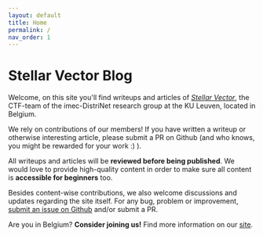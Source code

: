```yaml
---
layout: default
title: Home
permalink: /
nav_order: 1
---
```


# Stellar Vector Blog

Welcome, on this site you'll find writeups and articles of *[Stellar Vector](//stellarvector.be)*, the CTF-team of the imec-DistriNet research group at the KU Leuven, located in Belgium.

We rely on contributions of our members! If you have written a writeup or otherwise interesting article, please submit a PR on Github (and who knows, you might be rewarded for your work :) ).

All writeups and articles will be **reviewed before being published**. We would love to provide high-quality content in order to make sure all content is **accessible for beginners** too.

Besides content-wise contributions, we also welcome discussions and updates regarding the site itself.
For any bug, problem or improvement, [submit an issue on Github](https://github.com/stellarvector/blog/issues/new) and/or submit a PR.

Are you in Belgium? **Consider joining us!** Find more information on our [site](//stellarvector.be).
